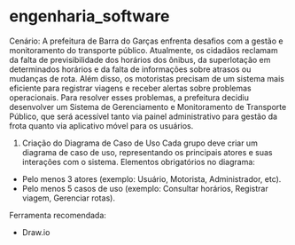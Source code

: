 # engenharia_software

Cenário: 
A prefeitura de Barra do Garças enfrenta desafios com a gestão e monitoramento do transporte público. Atualmente, os cidadãos reclamam da falta de previsibilidade dos horários dos ônibus, da superlotação em determinados horários e da falta de informações sobre atrasos ou mudanças de rota. Além disso, os motoristas precisam de um sistema mais eficiente para registrar viagens e receber alertas sobre problemas operacionais.
Para resolver esses problemas, a prefeitura decidiu desenvolver um Sistema de Gerenciamento e Monitoramento de Transporte Público, que será acessível tanto via painel administrativo para gestão da frota quanto via aplicativo móvel para os usuários.

1. Criação do Diagrama de Caso de Uso
Cada grupo deve criar um diagrama de caso de uso, representando os principais atores e suas interações com o sistema.
Elementos obrigatórios no diagrama:
 - Pelo menos 3 atores (exemplo: Usuário, Motorista, Administrador, etc).
 - Pelo menos 5 casos de uso (exemplo: Consultar horários, Registrar viagem, Gerenciar rotas).

Ferramenta recomendada:
 - Draw.io
